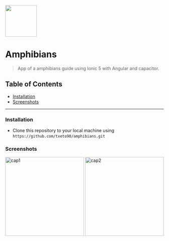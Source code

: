 <img src="https://i.ibb.co/V3YL5kb/anfibios.png" width="100px" height="100px">

# Amphibians

> App of a amphibians guide using Ionic 5 with Angular and capacitor.

## Table of Contents

- [Installation](#installation)
- [Screenshots](#screenshots)

---

### Installation

- Clone this repository to your local machine using `https://github.com/txeto90/amphibians.git`

### Screenshots
<img src="https://i.ibb.co/vhKZGWM/Captura.png" width="250px" alt="cap1" />       <img src="https://i.ibb.co/QFZFj7N/Captura2.png" width="250px" alt="cap2" />
